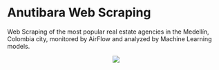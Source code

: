# Anutibara Web Scraping

Web Scraping of the most popular real estate agencies in the Medellín, Colombia city, monitored by AirFlow and analyzed by Machine Learning models.

<p align="center">
<img src="https://user-images.githubusercontent.com/31974084/66053985-ed8d6600-e4f8-11e9-8251-e95e9b9c5702.png">
</p>
